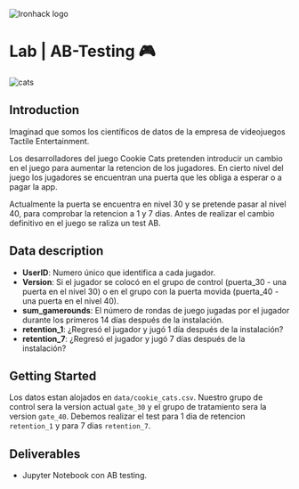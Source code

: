 ![Ironhack logo](https://i.imgur.com/1QgrNNw.png)

# Lab | AB-Testing 🎮

![cats](images/cats.jpeg)


## Introduction

Imaginad que somos los científicos de datos de la empresa de videojuegos Tactile Entertainment. 

Los desarrolladores del juego Cookie Cats pretenden introducir un cambio en el juego para aumentar la retencion de los jugadores. En cierto nivel del juego los jugadores se encuentran una puerta que les obliga a esperar o a pagar la app. 

Actualmente la puerta se encuentra en nivel 30 y se pretende pasar al nivel 40, para comprobar la retencion a 1 y 7 dias. Antes de realizar el cambio definitivo en el juego se raliza un test AB.

## Data description

+ **UserID**: Numero único que identifica a cada jugador.
+ **Version**: Si el jugador se colocó en el grupo de control (puerta_30 - una puerta en el nivel 30) o en el grupo con la puerta movida (puerta_40 - una puerta en el nivel 40).
+ **sum_gamerounds**: El número de rondas de juego jugadas por el jugador durante los primeros 14 días después de la instalación.
+ **retention_1**: ¿Regresó el jugador y jugó 1 día después de la instalación?
+ **retention_7**: ¿Regresó el jugador y jugó 7 días después de la instalación?


## Getting Started

Los datos estan alojados en `data/cookie_cats.csv`. Nuestro grupo de control sera la version actual `gate_30` y el grupo de tratamiento sera la version `gate_40`. Debemos realizar el test para 1 dia de retencion `retention_1` y para 7 dias `retention_7`. 

## Deliverables

* Jupyter Notebook con AB testing.
